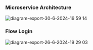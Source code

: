 ### Microservice Architecture
![diagram-export-30-6-2024-19 59 14](https://github.com/afterofficeteam/user-service/assets/172182593/17b81895-2c2d-49c9-8737-92720028cbda)

### Flow Login
![diagram-export-26-6-2024-19 29 03](https://github.com/afterofficeteam/user-service/assets/172182593/e1aa0170-0827-4459-9f30-008ab3054c3f)